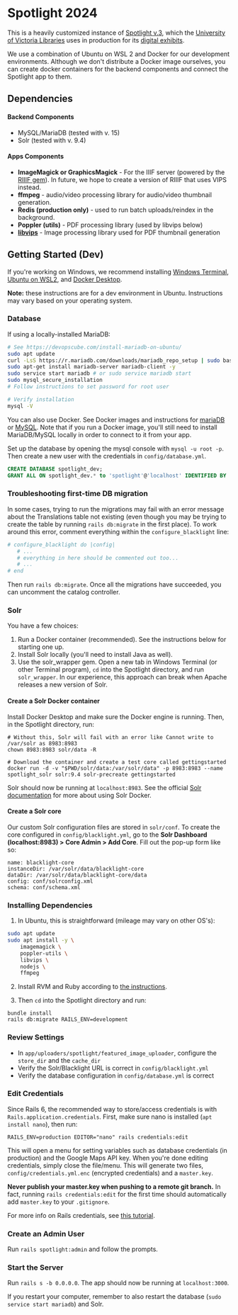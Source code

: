 # Spotlight 2024

This is a heavily customized instance of [Spotlight v.3](https://github.com/projectblacklight/spotlight), which the [University of Victoria Libraries](https://www.uvic.ca/library/) uses in production for its [digital exhibits](https://exhibits.library.uvic.ca/).

We use a combination of Ubuntu on WSL 2 and Docker for our development environments. Although we don't distribute a Docker image ourselves, you can create docker containers for the backend components and connect the Spotlight app to them.

## Dependencies

#### Backend Components
* MySQL/MariaDB (tested with v. 15)
* Solr (tested with v. 9.4)

#### Apps Components
* **ImageMagick or GraphicsMagick** - For the IIIF server (powered by the [RIIIF gem](https://github.com/sul-dlss/riiif)). In future, we hope to create a version of RIIIF that uses VIPS instead.
* **ffmpeg** - audio/video processing library for audio/video thumbnail generation.
* **Redis (production only)** - used to run batch uploads/reindex in the background.
* **Poppler (utils)** - PDF processing library (used by libvips below)
* **[libvips](https://www.libvips.org/)** - Image processing library used for PDF thumbnail generation

## Getting Started (Dev)

If you're working on Windows, we recommend installing [Windows Terminal](https://apps.microsoft.com/detail/9N0DX20HK701?hl=en-US&gl=US), [Ubuntu on WSL2](https://canonical-ubuntu-wsl.readthedocs-hosted.com/en/latest/guides/install-ubuntu-wsl2/), and [Docker Desktop](https://www.docker.com/products/docker-desktop/).

**Note:** these instructions are for a dev environment in Ubuntu. Instructions may vary based on your operating system.

### Database

If using a locally-installed MariaDB:

```bash
# See https://devopscube.com/install-mariadb-on-ubuntu/
sudo apt update
curl -LsS https://r.mariadb.com/downloads/mariadb_repo_setup | sudo bash
sudo apt-get install mariadb-server mariadb-client -y
sudo service start mariadb # or sudo service mariadb start
sudo mysql_secure_installation
# Follow instructions to set password for root user

# Verify installation
mysql -V
```

You can also use Docker. See Docker images and instructions for [mariaDB](https://hub.docker.com/r/bitnami/mariadb) or [MySQL](https://hub.docker.com/_/mysql). Note that if you run a Docker image, you'll still need to install MariaDB/MySQL locally in order to connect to it from your app.

Set up the database by opening the mysql console with `mysql -u root -p`. Then create a new user with the credentials in `config/database.yml`.

```sql
CREATE DATABASE spotlight_dev;
GRANT ALL ON spotlight_dev.* to 'spotlight'@'localhost' IDENTIFIED BY 'spotlight';
```

### Troubleshooting first-time DB migration

In some cases, trying to run the migrations may fail with an error message about the Translations table not existing (even though you may be trying to create the table by running `rails db:migrate` in the first place). To work around this error, comment everything within the `configure_blacklight` line:

```ruby
# configure_blacklight do |config|
   # ...
   # everything in here should be commented out too...
   # ...
# end
```

Then run `rails db:migrate`. Once all the migrations have succeeded, you can uncomment the catalog controller.

### Solr

You have a few choices:
1. Run a Docker container (recommended). See the instructions below for starting one up.
2. Install Solr locally (you'll need to install Java as well).
3. Use the solr_wrapper gem. Open a new tab in Windows Terminal (or other Terminal program), `cd` into the Spotlight directory, and run `solr_wrapper`. In our experience, this approach can break when Apache releases a new version of Solr.

#### Create a Solr Docker container

Install Docker Desktop and make sure the Docker engine is running. Then, in the Spotlight directory, run:

```
# Without this, Solr will fail with an error like Cannot write to /var/solr as 8983:8983
chown 8983:8983 solr/data -R

# Download the container and create a test core called gettingstarted
docker run -d -v "$PWD/solr/data:/var/solr/data" -p 8983:8983 --name spotlight_solr solr:9.4 solr-precreate gettingstarted
```

Solr should now be running at `localhost:8983`. See the official [Solr documentation](https://solr.apache.org/guide/solr/latest/deployment-guide/solr-in-docker.html) for more about using Solr Docker.

#### Create a Solr core

Our custom Solr configuration files are stored in `solr/conf`. To create the core configured in `config/blacklight.yml`, go to the **Solr Dashboard (localhost:8983) > Core Admin > Add Core**. Fill out the pop-up form like so:

```
name: blacklight-core
instanceDir: /var/solr/data/blacklight-core
dataDir: /var/solr/data/blacklight-core/data
config: conf/solrconfig.xml
schema: conf/schema.xml
```

### Installing Dependencies

1. In Ubuntu, this is straightforward (mileage may vary on other OS's):

```bash
sudo apt update
sudo apt install -y \
    imagemagick \
    poppler-utils \
    libvips \
    nodejs \
    ffmpeg
```

2. Install RVM and Ruby according to [the instructions](https://rvm.io/rvm/install).

3. Then `cd` into the Spotlight directory and run:

```
bundle install
rails db:migrate RAILS_ENV=development
```

### Review Settings
* In `app/uploaders/spotlight/featured_image_uploader`, configure the `store_dir` and the `cache_dir`
* Verify the Solr/Blacklight URL is correct in `config/blacklight.yml`
* Verify the database configuration in `config/database.yml` is correct

### Edit Credentials

Since Rails 6, the recommended way to store/access credentials is with `Rails.application.credentials`. First, make sure nano is installed (`apt install nano`), then run:

`RAILS_ENV=production EDITOR="nano" rails credentials:edit`

This will open a menu for setting variables such as database credentials (in production) and the Google Maps API key. When you're done editing credentials, simply close the file/menu. This will generate two files, `config/credentials.yml.enc` (encrypted credentials) and a `master.key`.

**Never publish your master.key when pushing to a remote git branch.** In fact, running `rails credentials:edit` for the first time should automatically add `master.key` to your `.gitignore`.

For more info on Rails credentials, see [this tutorial](https://webcrunch.com/posts/the-complete-guide-to-ruby-on-rails-encrypted-credentials).

### Create an Admin User

Run `rails spotlight:admin` and follow the prompts.

### Start the Server

Run `rails s -b 0.0.0.0`. The app should now be running at `localhost:3000`.

If you restart your computer, remember to also restart the database (`sudo service start mariadb`) and Solr.
